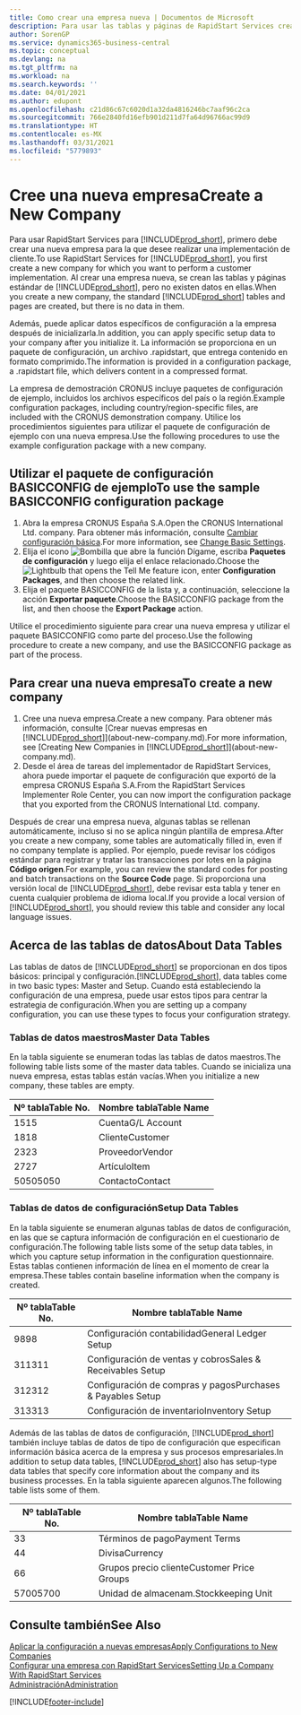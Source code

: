 ```yaml
---
title: Como crear una empresa nueva | Documentos de Microsoft
description: Para usar las tablas y páginas de RapidStart Services creadas que no tienen datos.
author: SorenGP
ms.service: dynamics365-business-central
ms.topic: conceptual
ms.devlang: na
ms.tgt_pltfrm: na
ms.workload: na
ms.search.keywords: ''
ms.date: 04/01/2021
ms.author: edupont
ms.openlocfilehash: c21d86c67c6020d1a32da4816246bc7aaf96c2ca
ms.sourcegitcommit: 766e2840fd16efb901d211d7fa64d96766ac99d9
ms.translationtype: HT
ms.contentlocale: es-MX
ms.lasthandoff: 03/31/2021
ms.locfileid: "5779893"
---
```

# <a name="create-a-new-company"></a><span data-ttu-id="f4df0-103">Cree una nueva empresa</span><span class="sxs-lookup"><span data-stu-id="f4df0-103">Create a New Company</span></span>
<span data-ttu-id="f4df0-104">Para usar RapidStart Services para [!INCLUDE[prod_short](includes/prod_short.md)], primero debe crear una nueva empresa para la que desee realizar una implementación de cliente.</span><span class="sxs-lookup"><span data-stu-id="f4df0-104">To use RapidStart Services for [!INCLUDE[prod_short](includes/prod_short.md)], you first create a new company for which you want to perform a customer implementation.</span></span> <span data-ttu-id="f4df0-105">Al crear una empresa nueva, se crean las tablas y páginas estándar de [!INCLUDE[prod_short](includes/prod_short.md)], pero no existen datos en ellas.</span><span class="sxs-lookup"><span data-stu-id="f4df0-105">When you create a new company, the standard [!INCLUDE[prod_short](includes/prod_short.md)] tables and pages are created, but there is no data in them.</span></span>

<span data-ttu-id="f4df0-106">Además, puede aplicar datos específicos de configuración a la empresa después de inicializarla.</span><span class="sxs-lookup"><span data-stu-id="f4df0-106">In addition, you can apply specific setup data to your company after you initialize it.</span></span> <span data-ttu-id="f4df0-107">La información se proporciona en un paquete de configuración, un archivo .rapidstart, que entrega contenido en formato comprimido.</span><span class="sxs-lookup"><span data-stu-id="f4df0-107">The information is provided in a configuration package, a .rapidstart file, which delivers content in a compressed format.</span></span>  

<span data-ttu-id="f4df0-108">La empresa de demostración CRONUS incluye paquetes de configuración de ejemplo, incluidos los archivos específicos del país o la región.</span><span class="sxs-lookup"><span data-stu-id="f4df0-108">Example configuration packages, including country/region-specific files, are included with the CRONUS demonstration company.</span></span> <span data-ttu-id="f4df0-109">Utilice los procedimientos siguientes para utilizar el paquete de configuración de ejemplo con una nueva empresa.</span><span class="sxs-lookup"><span data-stu-id="f4df0-109">Use the following procedures to use the example configuration package with a new company.</span></span>  

## <a name="to-use-the-sample-basicconfig-configuration-package"></a><span data-ttu-id="f4df0-110">Utilizar el paquete de configuración BASICCONFIG de ejemplo</span><span class="sxs-lookup"><span data-stu-id="f4df0-110">To use the sample BASICCONFIG configuration package</span></span>  
1. <span data-ttu-id="f4df0-111">Abra la empresa CRONUS España S.A.</span><span class="sxs-lookup"><span data-stu-id="f4df0-111">Open the CRONUS International Ltd. company.</span></span> <span data-ttu-id="f4df0-112">Para obtener más información, consulte [Cambiar configuración básica](ui-change-basic-settings.md).</span><span class="sxs-lookup"><span data-stu-id="f4df0-112">For more information, see [Change Basic Settings](ui-change-basic-settings.md).</span></span>
2. <span data-ttu-id="f4df0-113">Elija el icono ![Bombilla que abre la función Dígame](media/ui-search/search_small.png "Dígame qué desea hacer"), escriba **Paquetes de configuración** y luego elija el enlace relacionado.</span><span class="sxs-lookup"><span data-stu-id="f4df0-113">Choose the ![Lightbulb that opens the Tell Me feature](media/ui-search/search_small.png "Tell me what you want to do") icon, enter **Configuration Packages**, and then choose the related link.</span></span>  
3. <span data-ttu-id="f4df0-114">Elija el paquete BASICCONFIG de la lista y, a continuación, seleccione la acción **Exportar paquete**.</span><span class="sxs-lookup"><span data-stu-id="f4df0-114">Choose the BASICCONFIG package from the list, and then choose the **Export Package** action.</span></span>  

<span data-ttu-id="f4df0-115">Utilice el procedimiento siguiente para crear una nueva empresa y utilizar el paquete BASICCONFIG como parte del proceso.</span><span class="sxs-lookup"><span data-stu-id="f4df0-115">Use the following procedure to create a new company, and use the BASICCONFIG package as part of the process.</span></span>  

## <a name="to-create-a-new-company"></a><span data-ttu-id="f4df0-116">Para crear una nueva empresa</span><span class="sxs-lookup"><span data-stu-id="f4df0-116">To create a new company</span></span>  
1. <span data-ttu-id="f4df0-117">Cree una nueva empresa.</span><span class="sxs-lookup"><span data-stu-id="f4df0-117">Create a new company.</span></span> <span data-ttu-id="f4df0-118">Para obtener más información, consulte [Crear nuevas empresas en [!INCLUDE[prod_short](includes/prod_short.md)]](about-new-company.md).</span><span class="sxs-lookup"><span data-stu-id="f4df0-118">For more information, see [Creating New Companies in [!INCLUDE[prod_short](includes/prod_short.md)]](about-new-company.md).</span></span>
2. <span data-ttu-id="f4df0-119">Desde el área de tareas del implementador de RapidStart Services, ahora puede importar el paquete de configuración que exportó de la empresa CRONUS España S.A.</span><span class="sxs-lookup"><span data-stu-id="f4df0-119">From the RapidStart Services Implementer Role Center, you can now import the configuration package that you exported from the CRONUS International Ltd. company.</span></span>

<span data-ttu-id="f4df0-120">Después de crear una empresa nueva, algunas tablas se rellenan automáticamente, incluso si no se aplica ningún plantilla de empresa.</span><span class="sxs-lookup"><span data-stu-id="f4df0-120">After you create a new company, some tables are automatically filled in, even if no company template is applied.</span></span> <span data-ttu-id="f4df0-121">Por ejemplo, puede revisar los códigos estándar para registrar y tratar las transacciones por lotes en la página **Código origen**.</span><span class="sxs-lookup"><span data-stu-id="f4df0-121">For example, you can review the standard codes for posting and batch transactions on the **Source Code** page.</span></span> <span data-ttu-id="f4df0-122">Si proporciona una versión local de [!INCLUDE[prod_short](includes/prod_short.md)], debe revisar esta tabla y tener en cuenta cualquier problema de idioma local.</span><span class="sxs-lookup"><span data-stu-id="f4df0-122">If you provide a local version of [!INCLUDE[prod_short](includes/prod_short.md)], you should review this table and consider any local language issues.</span></span>

## <a name="about-data-tables"></a><span data-ttu-id="f4df0-123">Acerca de las tablas de datos</span><span class="sxs-lookup"><span data-stu-id="f4df0-123">About Data Tables</span></span>
<span data-ttu-id="f4df0-124">Las tablas de datos de [!INCLUDE[prod_short](includes/prod_short.md)] se proporcionan en dos tipos básicos: principal y configuración.</span><span class="sxs-lookup"><span data-stu-id="f4df0-124">[!INCLUDE[prod_short](includes/prod_short.md)], data tables come in two basic types: Master and Setup.</span></span> <span data-ttu-id="f4df0-125">Cuando está estableciendo la configuración de una empresa, puede usar estos tipos para centrar la estrategia de configuración.</span><span class="sxs-lookup"><span data-stu-id="f4df0-125">When you are setting up a company configuration, you can use these types to focus your configuration strategy.</span></span>  

### <a name="master-data-tables"></a><span data-ttu-id="f4df0-126">Tablas de datos maestros</span><span class="sxs-lookup"><span data-stu-id="f4df0-126">Master Data Tables</span></span>  
<span data-ttu-id="f4df0-127">En la tabla siguiente se enumeran todas las tablas de datos maestros.</span><span class="sxs-lookup"><span data-stu-id="f4df0-127">The following table lists some of the master data tables.</span></span> <span data-ttu-id="f4df0-128">Cuando se inicializa una nueva empresa, estas tablas están vacías.</span><span class="sxs-lookup"><span data-stu-id="f4df0-128">When you initialize a new company, these tables are empty.</span></span>  

|<span data-ttu-id="f4df0-129">Nº tabla</span><span class="sxs-lookup"><span data-stu-id="f4df0-129">Table No.</span></span>|<span data-ttu-id="f4df0-130">Nombre tabla</span><span class="sxs-lookup"><span data-stu-id="f4df0-130">Table Name</span></span>|  
|-------------------|--------------------|  
|<span data-ttu-id="f4df0-131">15</span><span class="sxs-lookup"><span data-stu-id="f4df0-131">15</span></span>|<span data-ttu-id="f4df0-132">Cuenta</span><span class="sxs-lookup"><span data-stu-id="f4df0-132">G/L Account</span></span>|  
|<span data-ttu-id="f4df0-133">18</span><span class="sxs-lookup"><span data-stu-id="f4df0-133">18</span></span>|<span data-ttu-id="f4df0-134">Cliente</span><span class="sxs-lookup"><span data-stu-id="f4df0-134">Customer</span></span>|  
|<span data-ttu-id="f4df0-135">23</span><span class="sxs-lookup"><span data-stu-id="f4df0-135">23</span></span>|<span data-ttu-id="f4df0-136">Proveedor</span><span class="sxs-lookup"><span data-stu-id="f4df0-136">Vendor</span></span>|  
|<span data-ttu-id="f4df0-137">27</span><span class="sxs-lookup"><span data-stu-id="f4df0-137">27</span></span>|<span data-ttu-id="f4df0-138">Artículo</span><span class="sxs-lookup"><span data-stu-id="f4df0-138">Item</span></span>|  
|<span data-ttu-id="f4df0-139">5050</span><span class="sxs-lookup"><span data-stu-id="f4df0-139">5050</span></span>|<span data-ttu-id="f4df0-140">Contacto</span><span class="sxs-lookup"><span data-stu-id="f4df0-140">Contact</span></span>|  

### <a name="setup-data-tables"></a><span data-ttu-id="f4df0-141">Tablas de datos de configuración</span><span class="sxs-lookup"><span data-stu-id="f4df0-141">Setup Data Tables</span></span>  
<span data-ttu-id="f4df0-142">En la tabla siguiente se enumeran algunas tablas de datos de configuración, en las que se captura información de configuración en el cuestionario de configuración.</span><span class="sxs-lookup"><span data-stu-id="f4df0-142">The following table lists some of the setup data tables, in which you capture setup information in the configuration questionnaire.</span></span> <span data-ttu-id="f4df0-143">Estas tablas contienen información de línea en el momento de crear la empresa.</span><span class="sxs-lookup"><span data-stu-id="f4df0-143">These tables contain baseline information when the company is created.</span></span>  

|<span data-ttu-id="f4df0-144">Nº tabla</span><span class="sxs-lookup"><span data-stu-id="f4df0-144">Table No.</span></span>|<span data-ttu-id="f4df0-145">Nombre tabla</span><span class="sxs-lookup"><span data-stu-id="f4df0-145">Table Name</span></span>|  
|-------------------|--------------------|  
|<span data-ttu-id="f4df0-146">98</span><span class="sxs-lookup"><span data-stu-id="f4df0-146">98</span></span>|<span data-ttu-id="f4df0-147">Configuración contabilidad</span><span class="sxs-lookup"><span data-stu-id="f4df0-147">General Ledger Setup</span></span>|  
|<span data-ttu-id="f4df0-148">311</span><span class="sxs-lookup"><span data-stu-id="f4df0-148">311</span></span>|<span data-ttu-id="f4df0-149">Configuración de ventas y cobros</span><span class="sxs-lookup"><span data-stu-id="f4df0-149">Sales & Receivables Setup</span></span>|  
|<span data-ttu-id="f4df0-150">312</span><span class="sxs-lookup"><span data-stu-id="f4df0-150">312</span></span>|<span data-ttu-id="f4df0-151">Configuración de compras y pagos</span><span class="sxs-lookup"><span data-stu-id="f4df0-151">Purchases & Payables Setup</span></span>|  
|<span data-ttu-id="f4df0-152">313</span><span class="sxs-lookup"><span data-stu-id="f4df0-152">313</span></span>|<span data-ttu-id="f4df0-153">Configuración de inventario</span><span class="sxs-lookup"><span data-stu-id="f4df0-153">Inventory Setup</span></span>|  

<span data-ttu-id="f4df0-154">Además de las tablas de datos de configuración, [!INCLUDE[prod_short](includes/prod_short.md)] también incluye tablas de datos de tipo de configuración que especifican información básica acerca de la empresa y sus procesos empresariales.</span><span class="sxs-lookup"><span data-stu-id="f4df0-154">In addition to setup data tables, [!INCLUDE[prod_short](includes/prod_short.md)] also has setup-type data tables that specify core information about the company and its business processes.</span></span> <span data-ttu-id="f4df0-155">En la tabla siguiente aparecen algunos.</span><span class="sxs-lookup"><span data-stu-id="f4df0-155">The following table lists some of them.</span></span>  

|<span data-ttu-id="f4df0-156">Nº tabla</span><span class="sxs-lookup"><span data-stu-id="f4df0-156">Table No.</span></span>|<span data-ttu-id="f4df0-157">Nombre tabla</span><span class="sxs-lookup"><span data-stu-id="f4df0-157">Table Name</span></span>|  
|-------------------|--------------------|  
|<span data-ttu-id="f4df0-158">3</span><span class="sxs-lookup"><span data-stu-id="f4df0-158">3</span></span>|<span data-ttu-id="f4df0-159">Términos de pago</span><span class="sxs-lookup"><span data-stu-id="f4df0-159">Payment Terms</span></span>|  
|<span data-ttu-id="f4df0-160">4</span><span class="sxs-lookup"><span data-stu-id="f4df0-160">4</span></span>|<span data-ttu-id="f4df0-161">Divisa</span><span class="sxs-lookup"><span data-stu-id="f4df0-161">Currency</span></span>|  
|<span data-ttu-id="f4df0-162">6</span><span class="sxs-lookup"><span data-stu-id="f4df0-162">6</span></span>|<span data-ttu-id="f4df0-163">Grupos precio cliente</span><span class="sxs-lookup"><span data-stu-id="f4df0-163">Customer Price Groups</span></span>|  
|<span data-ttu-id="f4df0-164">5700</span><span class="sxs-lookup"><span data-stu-id="f4df0-164">5700</span></span>|<span data-ttu-id="f4df0-165">Unidad de almacenam.</span><span class="sxs-lookup"><span data-stu-id="f4df0-165">Stockkeeping Unit</span></span>|

  

## <a name="see-also"></a><span data-ttu-id="f4df0-166">Consulte también</span><span class="sxs-lookup"><span data-stu-id="f4df0-166">See Also</span></span>  
[<span data-ttu-id="f4df0-167">Aplicar la configuración a nuevas empresas</span><span class="sxs-lookup"><span data-stu-id="f4df0-167">Apply Configurations to New Companies</span></span>](admin-apply-configuration-to-new-companies.md)  
[<span data-ttu-id="f4df0-168">Configurar una empresa con RapidStart Services</span><span class="sxs-lookup"><span data-stu-id="f4df0-168">Setting Up a Company With RapidStart Services</span></span>](admin-set-up-a-company-with-rapidstart.md)  
[<span data-ttu-id="f4df0-169">Administración</span><span class="sxs-lookup"><span data-stu-id="f4df0-169">Administration</span></span>](admin-setup-and-administration.md)


[!INCLUDE[footer-include](includes/footer-banner.md)]
